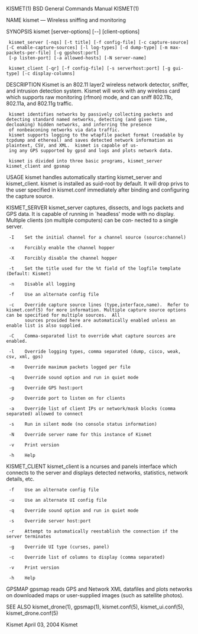 KISMET(1)                                                                       BSD General Commands Manual                                                                      KISMET(1)

NAME
     kismet — Wireless sniffing and monitoring

SYNOPSIS
     kismet [server-options] [--] [client-options]

     kismet_server [-nqs] [-t title] [-f config-file] [-c capture-source] [-C enable-capture-sources] [-l log-types] [-d dump-type] [-m max-packets-per-file] [-g gpshost:port]
     [-p listen-port] [-a allowed-hosts] [-N server-name]

     kismet_client [-qr] [-f config-file] [-s serverhost:port] [-g gui-type] [-c display-columns]

DESCRIPTION
     Kismet is an 802.11 layer2 wireless network detector, sniffer, and intrusion detection system.  Kismet will work with any wireless card which supports raw monitoring (rfmon) mode,
     and can sniff 802.11b, 802.11a, and 802.11g traffic.

     kismet identifies networks by passively collecting packets and detecting standard named networks, detecting (and given time, decloaking) hidden networks, and inferring the presence
     of nonbeaconing networks via data traffic.
     kismet supports logging to the wtapfile packet format (readable by tcpdump and ethereal) and saves detected network information as plaintext, CSV, and XML.  kismet is capable of us‐
     ing any GPS supported by gpsd and logs and plots network data.

     kismet is divided into three basic programs, kismet_server kismet_client and gpsmap

USAGE
     kismet handles automatically starting kismet_server and kismet_client.
     kismet is installed as suid-root by default. It will drop privs to the user specified in kismet.conf immediately after binding and configuring the capture source.

KISMET_SERVER
     kismet_server captures, dissects, and logs packets and GPS data.  It is capable of running in `headless' mode with no display.  Multiple clients (on multiple computers) can be con‐
     nected to a single server.

     -I    Set the initial channel for a channel source (source:channel)

     -x    Forcibly enable the channel hopper

     -X    Forcibly disable the channel hopper

     -t    Set the title used for the %t field of the logfile template (Default: Kismet)

     -n    Disable all logging

     -f    Use an alternate config file

     -c    Override capture source lines (type,interface,name).  Refer to kismet.conf(5) for more information. Multiple capture source options can be specified for multiple sources.  All
           sources provided here are automatically enabled unless an enable list is also supplied.

     -C    Comma-separated list to override what capture sources are enabled.

     -l    Override logging types, comma separated (dump, cisco, weak, csv, xml, gps)

     -m    Override maximum packets logged per file

     -q    Override sound option and run in quiet mode

     -g    Override GPS host:port

     -p    Override port to listen on for clients

     -a    Override list of client IPs or network/mask blocks (comma separated) allowed to connect

     -s    Run in silent mode (no console status information)

     -N    Override server name for this instance of Kismet

     -v    Print version

     -h    Help

KISMET_CLIENT
     kismet_client is a ncurses and panels interface which connects to the server and displays detected networks, statistics, network details, etc.

     -f    Use an alternate config file

     -u    Use an alternate UI config file

     -q    Override sound option and run in quiet mode

     -s    Override server host:port

     -r    Attempt to automatically reestablish the connection if the server terminates

     -g    Override UI type (curses, panel)

     -c    Override list of columns to display (comma separated)

     -v    Print version

     -h    Help

GPSMAP
     gpsmap reads GPS and Network XML datafiles and plots networks on downloaded maps or user-supplied images (such as satellite photos).

SEE ALSO
     kismet_drone(1), gpsmap(1), kismet.conf(5), kismet_ui.conf(5), kismet_drone.conf(5)

Kismet                                                                                April 03, 2004                                                                                Kismet
